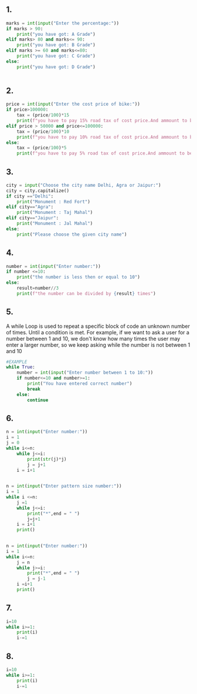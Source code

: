 ## 1.


```python
marks = int(input("Enter the percentage:"))
if marks > 90:
    print("you have got: A Grade")
elif marks> 80 and marks<= 90:
    print("you have got: B Grade")
elif marks >= 60 and marks<=80:
    print("you have got: C Grade")
else:
    print("you have got: D Grade")
    
```

## 2.


```python
price = int(input("Enter the cost price of bike:"))
if price>100000:
    tax = (price/100)*15
    print(f"you have to pay 15% road tax of cost price.And ammount to be paid:{tax}")
elif price > 50000 and price<=100000:
    tax = (price/100)*10
    print(f"you have to pay 10% road tax of cost price.And ammount to be paid:{tax}")
else:
    tax = (price/100)*5
    print(f"you have to pay 5% road tax of cost price.And ammount to be paid:{tax}")
```

## 3.


```python
city = input("Choose the city name Delhi, Agra or Jaipur:")
city = city.capitalize()
if city =="Delhi":
    print("Monument : Red Fort")
elif city=="Agra":
    print("Monument : Taj Mahal")
elif city=="Jaipur":
    print("Monument : Jal Mahal")
else:
    print("Please choose the given city name")
```

## 4.


```python
number = int(input("Enter number:"))
if number <=10:
    print("the number is less then or equal to 10")
else:
    result=number//3
    print(f"the number can be divided by {result} times")
```

## 5.

A while Loop is used to repeat a specific block of code an unknown number of times. Until a condition is met. For example, if we want to ask a user for a number between 1 and 10, we don't know how many times the user may enter a larger number, so we keep asking while the number is not between 1 and 10


```python
#EXAMPLE
while True:
    number = int(input("Enter number between 1 to 10:"))
    if number<=10 and number>=1:
        print("You have entered correct number")
        break
    else:
        continue
```

## 6.


```python
n = int(input("Enter number:"))
i = 1
j = 0
while i<=n:
    while j<=i:
        print(str(j)*j)
        j = j+1
    i = i+1
        
```


```python
n = int(input("Enter pattern size number:"))
i = 1
while i <=n:
    j =1
    while j<=i:
        print("*",end = " ")
        j=j+1
    i = i+1
    print()
    
```


```python
n = int(input("Enter number:"))
i = 1
while i<=n:
    j = n
    while j>=i:
        print("*",end = " ")
        j = j-1
    i =i+1
    print()
```

## 7.


```python
i=10
while i>=1:
    print(i)
    i-=1      
```

## 8.


```python
i=10
while i>=1:
    print(i)
    i-=1  
```


```python

```
